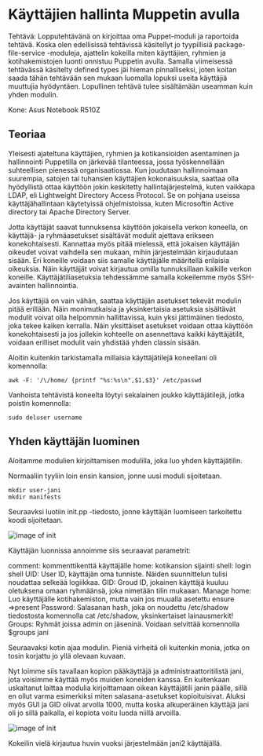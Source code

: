 # Käyttäjien hallinta Muppetin avulla

Tehtävä: Lopputehtävänä on kirjoittaa oma Puppet-moduli ja raportoida tehtävä. Koska olen edellisissä tehtävissä käsitellyt
jo tyypillisiä package-file-service -moduleja, ajattelin kokeilla miten käyttäjien, ryhmien ja kotihakemistojen luonti 
onnistuu Puppetin avulla. Samalla viimeisessä tehtävässä käsitelty defined types jäi hieman pinnalliseksi, joten koitan 
saada tähän tehtävään sen mukaan luomalla lopuksi useita käyttäjiä muuttujia hyödyntäen. Lopullinen tehtävä tulee sisältämään
useamman kuin yhden modulin.

Kone: Asus Notebook R510Z

## Teoriaa

Yleisesti ajateltuna käyttäjien, ryhmien ja kotikansioiden asentaminen ja hallinnointi Puppetilla on järkevää tilanteessa, jossa
työskennellään suhteellisen pienessä organisaatiossa. Kun joudutaan hallinnoimaan suurempia, satojen tai tuhansien käyttäjien
kokonaisuuksia, saattaa olla hyödyllistä ottaa käyttöön jokin keskitetty hallintajärjestelmä, kuten vaikkapa LDAP, eli Lightweight
Directory Access Protocol. Se on pohjana useissa käyttäjähallintaan käytetyissä ohjelmistoissa, kuten Microsoftin Active 
directory tai Apache Directory Server.

Jotta käyttäjät saavat tunnuksensa käyttöön jokaisella verkon koneella, on käyttäjä- ja ryhmäasetukset sisältävät modulit
ajettava erikseen konekohtaisesti. Kannattaa myös pitää mielessä, että jokaisen käyttäjän oikeudet voivat vaihdella sen mukaan, 
mihin järjestelmään kirjaudutaan sisään. Eri koneille voidaan siis samalle käyttäjälle määritellä erilaisia oikeuksia. Näin 
käyttäjät voivat kirjautua omilla tunnuksillaan kaikille verkon koneille. Käyttäjätiliasetuksia tehdessämme samalla kokeilemme
myös SSH-avainten hallinnointia. 

Jos käyttäjiä on vain vähän, saattaa käyttäjän asetukset tekevät modulin pitää erillään. Näin monimutkaisia ja yksinkertaisia
asetuksia sisältävät modulit voivat olla helpommin hallittavissa, kuin yksi jättimäinen tiedosto, joka tekee kaiken kerralla. Näin
yksittäiset asetukset voidaan ottaa käyttöön konekohtaisesti ja jos jollekin kohteelle on asennettava kaikki käyttäjätilit,
voidaan erilliset modulit vain yhdistää yhden classin sisään.

Aloitin kuitenkin tarkistamalla millaisia käyttäjätilejä koneellani oli komennolla:

    awk -F: '/\/home/ {printf "%s:%s\n",$1,$3}' /etc/passwd
    
Vanhoista tehtävistä koneelta löytyi sekalainen joukko käyttäjätilejä, jotka poistin komennolla:

    sudo deluser username


## Yhden käyttäjän luominen
Aloitamme modulien kirjoittamisen modulilla, joka luo yhden käyttäjätilin.

Normaaliin tyyliin loin ensin kansion, jonne uusi moduli sijoitetaan.

    mkdir user-jani
    mkdir manifests
    
Seuraavksi luotiin init.pp -tiedosto, jonne käyttäjän luomiseen tarkoitettu koodi sijoitetaan.

![image of init](https://github.com/JaniLjungberg/puppetgit/blob/master/images/user1.png)

Käyttäjän luonnissa annoimme siis seuraavat parametrit:

comment: kommenttikenttä käyttäjälle
home: kotikansion sijainti
shell: login shell
UID: User ID, käyttäjän oma tunniste. Näiden suunnittelun tulisi noudattaa selkeää logiikkaa.
GID: Groud ID, jokainen käyttäjä kuuluu oletuksena omaan ryhmäänsä, joka nimetään tilin mukaaan.
Manage home: Luo käyttäjälle kotihakemiston, mutta vain jos muualla asetettu ensure =>present
Password: Salasanan hash, joka on noudettu /etc/shadow tiedostosta komennolla cat /etc/shadow, yksinkertaiset lainausmerkit!
Groups: Ryhmät joissa admin on jäseninä. Voidaan selvittää komennolla $groups jani

Seuraavaksi kotin ajaa modulin. Pieniä virheitä oli kuitenkin monia, jotka on tosin korjattu jo yllä olevaan kuvaan.

Nyt loimme siis tavallaan kopion pääkäyttäjä ja administraattoritilistä jani, jota voisimme käyttää myös muiden koneiden kanssa.
En kuitenkaan uskaltanut laittaa modulia kirjoittamaan oikean käyttäjätili janin päälle, sillä en ollut varma 
esimerkiksi miten salasana-asetukset kopioituisivat. Aluksi myös GUI ja GID olivat arvolla 1000, mutta koska alkuperäinen 
käyttäjä jani oli jo sillä paikalla, ei kopiota voitu luoda niillä arvoilla.

![image of init](https://github.com/JaniLjungberg/puppetgit/blob/master/images/user2.png)

Kokeilin vielä kirjautua huvin vuoksi järjestelmään jani2 käyttäjällä.












  
    




